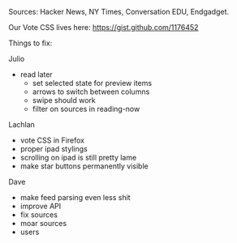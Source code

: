 Sources: Hacker News, NY Times, Conversation EDU, Endgadget.

Our Vote CSS lives here: https://gist.github.com/1176452


Things to fix:

Julio
 - read later
   - set selected state for preview items
   - arrows to switch between columns
   - swipe should work
   - filter on sources in reading-now

Lachlan
 - vote CSS in Firefox
 - proper ipad stylings
  - scrolling on ipad is still pretty lame
  - make star buttons permanently visible

Dave
  - make feed parsing even less shit
  - improve API
  - fix sources
  - moar sources
  - users
